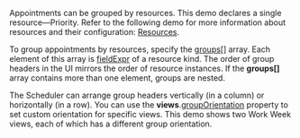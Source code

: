 Appointments can be grouped by resources. This demo declares a single resource&mdash;Priority. Refer to the following demo for more information about resources and their configuration: [Resources](/Demos/WidgetsGallery/Demo/Scheduler/Resources/).

To group appointments by resources, specify the [groups[]](/Documentation/ApiReference/UI_Components/dxScheduler/Configuration/#groups) array. Each element of this array is [fieldExpr](/Documentation/ApiReference/UI_Components/dxScheduler/Configuration/resources/#fieldExpr) of a resource kind. The order of group headers in the UI mirrors the order of resource instances. If the **groups[]** array contains more than one element, groups are nested. 

The Scheduler can arrange group headers vertically (in a column) or horizontally (in a row). You can use the **views**.[groupOrientation](/Documentation/ApiReference/UI_Components/dxScheduler/Configuration/views/#groupOrientation) property to set custom orientation for specific views. This demo shows two Work Week views, each of which has a different group orientation.
